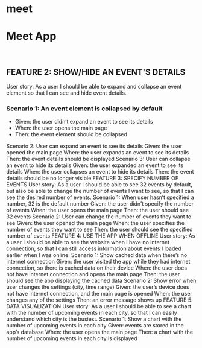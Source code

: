 # meet
<h1>Meet App</h1>
<br>
<h2>FEATURE 2: SHOW/HIDE AN EVENT'S DETAILS</h2>
<p>User story: As a user I should be able to expand and collapse an event element so that I can see and hide event details.</p>
<h3>Scenario 1: An event element is collapsed by default</h3>
<ul>
<li>Given: the user didn’t expand an event to see its details</li>
<li>When: the user opens the main page</li>
<li>Then: the event element should be collapsed</li>
</ul>
Scenario 2: User can expand an event to see its details
Given: the user opened the main page
When: the user expands an event to see its details
Then: the event details should be displayed
Scenario 3: User can collapse an event to hide its details
Given: the user expanded an event to see its details
When: the user collapses an event to hide its details
Then: the event details should be no longer visible
FEATURE 3: SPECIFY NUMBER OF EVENTS
User story: As a user I should be able to see 32 events by default, but also be able to change the number of events I want to see, so that I can see the desired number of events. 
Scenario 1: When user hasn’t specified a number, 32 is the default number
Given: the user didn’t specify the number of events 
When: the user opens the main page
Then: the user should see 32 events
Scenario 2: User can change the number of events they want to see
Given: the user opened the main page
When: the user specifies the number of events they want to see
Then: the user should see the specified number of events
FEATURE 4: USE THE APP WHEN OFFLINE
User story: As a user I should be able to see the website when I have no internet connection, so that I can still access information about events I loaded earlier when I was online. 
Scenario 1: Show cached data when there’s no internet connection
Given: the user visited the app while they had internet connection, so there is cached data on their device
When: the user does not have internet connection and opens the main page
Then: the user should see the app displaying the cached data
Scenario 2: Show error when user changes the settings (city, time range)
Given: the user’s device does not have internet connection, and the main page is opened
When: the user changes any of the settings
Then: an error message shows up
FEATURE 5: DATA VISUALIZATION
User story: As a user I should be able to  see a chart with the number of upcoming events in each city, so that I can easily understand which city is the busiest. 
Scenario 1: Show a chart with the number of upcoming events in each city
Given: events are stored in the app’s database
When: the user opens the main page
Then: a chart with the number of upcoming events in each city is displayed
